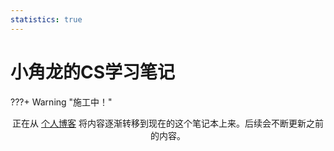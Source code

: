 ```yaml
---
statistics: true
---
```


# 小角龙的CS学习笔记

???+ Warning "施工中！" 
    <center>正在从 [个人博客](https://zhang-each.github.io/) 将内容逐渐转移到现在的这个笔记本上来。后续会不断更新之前的内容。</center>



